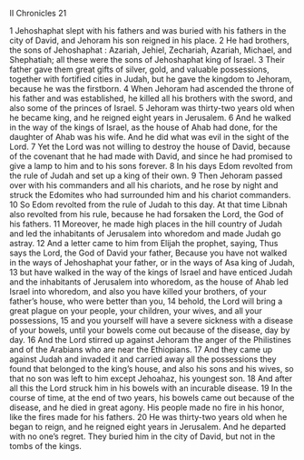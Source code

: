 II Chronicles 21

1	Jehoshaphat slept with his fathers and was buried with his fathers in the city of David, and Jehoram his son reigned in his place.
2	He had brothers, the sons of Jehoshaphat : Azariah, Jehiel, Zechariah, Azariah, Michael, and Shephatiah; all these were the sons of Jehoshaphat king of Israel.
3	Their father gave them great gifts of silver, gold, and valuable possessions, together with fortified cities in Judah, but he gave the kingdom to Jehoram, because he was the firstborn.
4	When Jehoram had ascended the throne of his father and was established, he killed all his brothers with the sword, and also some of the princes of Israel.
5	Jehoram was thirty-two years old when he became king, and he reigned eight years in Jerusalem.
6	And he walked in the way of the kings of Israel, as the house of Ahab had done, for the daughter of Ahab was his wife. And he did what was evil in the sight of the Lord.
7	Yet the Lord was not willing to destroy the house of David, because of the covenant that he had made with David, and since he had promised to give a lamp to him and to his sons forever.
8	In his days Edom revolted from the rule of Judah and set up a king of their own.
9	Then Jehoram passed over with his commanders and all his chariots, and he rose by night and struck the Edomites who had surrounded him and his chariot commanders.
10	So Edom revolted from the rule of Judah to this day. At that time Libnah also revolted from his rule, because he had forsaken the Lord, the God of his fathers.
11	Moreover, he made high places in the hill country of Judah and led the inhabitants of Jerusalem into whoredom and made Judah go astray.
12	And a letter came to him from Elijah the prophet, saying, Thus says the Lord, the God of David your father, Because you have not walked in the ways of Jehoshaphat your father, or in the ways of Asa king of Judah,
13	but have walked in the way of the kings of Israel and have enticed Judah and the inhabitants of Jerusalem into whoredom, as the house of Ahab led Israel into whoredom, and also you have killed your brothers, of your father’s house, who were better than you,
14	behold, the Lord will bring a great plague on your people, your children, your wives, and all your possessions,
15	and you yourself will have a severe sickness with a disease of your bowels, until your bowels come out because of the disease, day by day.
16	And the Lord stirred up against Jehoram the anger of the Philistines and of the Arabians who are near the Ethiopians.
17	And they came up against Judah and invaded it and carried away all the possessions they found that belonged to the king’s house, and also his sons and his wives, so that no son was left to him except Jehoahaz, his youngest son.
18	And after all this the Lord struck him in his bowels with an incurable disease.
19	In the course of time, at the end of two years, his bowels came out because of the disease, and he died in great agony. His people made no fire in his honor, like the fires made for his fathers.
20	He was thirty-two years old when he began to reign, and he reigned eight years in Jerusalem. And he departed with no one’s regret. They buried him in the city of David, but not in the tombs of the kings.

